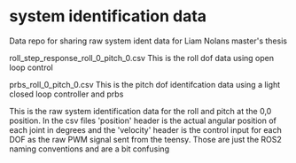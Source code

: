 # system identification data
Data repo for sharing raw system ident data for Liam Nolans master's thesis

roll_step_response_roll_0_pitch_0.csv  This is the roll dof data using open loop control


prbs_roll_0_pitch_0.csv  This is the pitch dof identifcation data using a light closed loop controller and prbs  


This is the raw system identification data for the roll and pitch at the 0,0 position. In the csv files 'position' header is the actual angular position of each joint in degrees and the 'velocity' header is the control input for each DOF as the raw PWM signal sent from the teensy. Those are just the ROS2 naming conventions and are a bit confusing
